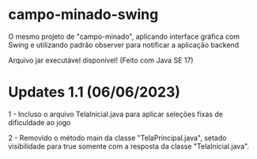 # campo-minado-swing

O mesmo projeto de "campo-minado", aplicando interface gráfica com Swing
e utilizando padrão observer para notificar a aplicação backend

Arquivo jar executável disponível!
(Feito com Java SE 17)

# Updates 1.1 (06/06/2023)

1 - Incluso o arquivo TelaInicial.java para aplicar seleções fixas de dificuldade
ao jogo

2 - Removido o método main da classe "TelaPrincipal.java", setado visibilidade para true
somente com a resposta da classe "TelaInicial.java".
